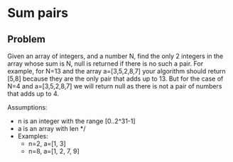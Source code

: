 # Sum pairs

## Problem

Given an array of integers, and a number N, find the only 2 integers in the array whose sum is N,  null  is returned if there is no such a pair.
For example, for N=13 and the array a=[3,5,2,8,7] your algorithm should return [5,8] because they are the only pair that adds up to 13.
But for the case of N=4 and a=[3,5,2,8,7] we will return null as there is not a pair of numbers that adds up to 4.

Assumptions:
  - n is an integer with the range  [0..2^31-1]
  - a is an array with len */
  - Examples:
    - n=2, a=[1, 3]
    - n=8, a=[1, 2, 7, 9]
